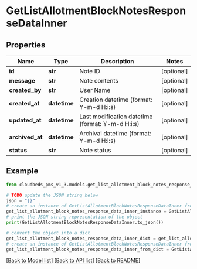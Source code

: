 # GetListAllotmentBlockNotesResponseDataInner


## Properties

Name | Type | Description | Notes
------------ | ------------- | ------------- | -------------
**id** | **str** | Note ID | [optional] 
**message** | **str** | Note contents | [optional] 
**created_by** | **str** | User Name | [optional] 
**created_at** | **datetime** | Creation datetime (format: Y-m-d H:i:s) | [optional] 
**updated_at** | **datetime** | Last modification datetime (format: Y-m-d H:i:s) | [optional] 
**archived_at** | **datetime** | Archival datetime (format: Y-m-d H:i:s) | [optional] 
**status** | **str** | Note status | [optional] 

## Example

```python
from cloudbeds_pms_v1_3.models.get_list_allotment_block_notes_response_data_inner import GetListAllotmentBlockNotesResponseDataInner

# TODO update the JSON string below
json = "{}"
# create an instance of GetListAllotmentBlockNotesResponseDataInner from a JSON string
get_list_allotment_block_notes_response_data_inner_instance = GetListAllotmentBlockNotesResponseDataInner.from_json(json)
# print the JSON string representation of the object
print(GetListAllotmentBlockNotesResponseDataInner.to_json())

# convert the object into a dict
get_list_allotment_block_notes_response_data_inner_dict = get_list_allotment_block_notes_response_data_inner_instance.to_dict()
# create an instance of GetListAllotmentBlockNotesResponseDataInner from a dict
get_list_allotment_block_notes_response_data_inner_from_dict = GetListAllotmentBlockNotesResponseDataInner.from_dict(get_list_allotment_block_notes_response_data_inner_dict)
```
[[Back to Model list]](../README.md#documentation-for-models) [[Back to API list]](../README.md#documentation-for-api-endpoints) [[Back to README]](../README.md)


